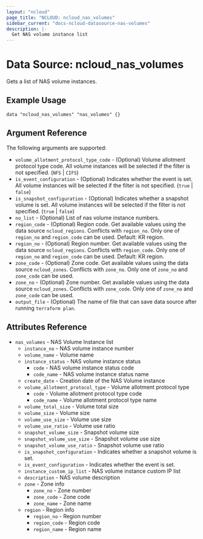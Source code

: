 ```yaml
---
layout: "ncloud"
page_title: "NCLOUD: ncloud_nas_volumes"
sidebar_current: "docs-ncloud-datasource-nas-volumes"
description: |-
  Get NAS volume instance list
---
```


# Data Source: ncloud_nas_volumes

Gets a list of NAS volume instances.

## Example Usage

```hcl
data "ncloud_nas_volumes" "nas_volumes" {}
```

## Argument Reference

The following arguments are supported:

* `volume_allotment_protocol_type_code` - (Optional) Volume allotment protocol type code. All volume instances will be selected if the filter is not specified. (`NFS` | `CIFS`)
* `is_event_configuration` - (Optional) Indicates whether the event is set. All volume instances will be selected if the filter is not specified. (`true` | `false`)
* `is_snapshot_configuration` - (Optional) Indicates whether a snapshot volume is set. All volume instances will be selected if the filter is not specified. (`true` | `false`)
* `no_list` - (Optional) List of nas volume instance numbers.
* `region_code` - (Optional) Region code. Get available values using the data source `ncloud_regions`.
    Conflicts with `region_no`. Only one of `region_no` and `region_code` can be used.
    Default: KR region.
* `region_no` - (Optional) Region number. Get available values using the data source `ncloud_regions`.
    Conflicts with `region_code`. Only one of `region_no` and `region_code` can be used.
    Default: KR region.
* `zone_code` - (Optional) Zone code. Get available values using the data source `ncloud_zones`.
    Conflicts with `zone_no`. Only one of `zone_no` and `zone_code` can be used.
* `zone_no` - (Optional) Zone number. Get available values using the data source `ncloud_zones`.
    Conflicts with `zone_code`. Only one of `zone_no` and `zone_code` can be used.
* `output_file` - (Optional) The name of file that can save data source after running `terraform plan`.

## Attributes Reference

* `nas_volumes` - NAS Volume Instance list
    * `instance_no` - NAS volume instance number
    * `volume_name` - Volume name
    * `instance_status` - NAS volume instance status
        * `code` - NAS volume instance status code
        * `code_name` - NAS volume instance status name
    * `create_date` - Creation date of the NAS Volume instance
    * `volume_allotment_protocol_type` - Volume allotment protocol type
        * `code` - Volume allotment protocol type code
        * `code_name` - Volume allotment protocol type name
    * `volume_total_size` - Volume total size
    * `volume_size` - Volume size
    * `volume_use_size` - Volume use size
    * `volume_use_ratio` - Volume use ratio
    * `snapshot_volume_size` - Snapshot volume size
    * `snapshot_volume_use_size` - Snapshot volume use size
    * `snapshot_volume_use_ratio` - Snapshot volume use ratio
    * `is_snapshot_configuration` - Indicates whether a snapshot volume is set.
    * `is_event_configuration` - Indicates whether the event is set.
    * `instance_custom_ip_list` - NAS volume instance custom IP list
    * `description` - NAS volume description
    * `zone` - Zone info
        * `zone_no` - Zone number
        * `zone_code` - Zone code
        * `zone_name` - Zone name
    * `region` - Region info
        * `region_no` - Region number
        * `region_code` - Region code
        * `region_name` - Region name
